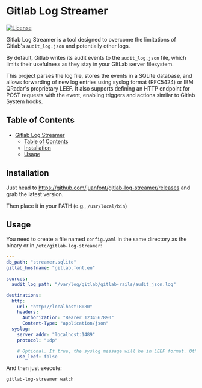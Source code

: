# Gitlab Log Streamer

[![License](https://img.shields.io/badge/License-BSD_3--Clause-blue.svg)](https://opensource.org/licenses/BSD-3-Clause)

Gitlab Log Streamer is a tool designed to overcome the limitations of Gitlab's `audit_log.json` and potentially other logs.

By default, Gitlab writes its audit events to the `audit_log.json` file, which limits their usefulness as they stay in your GItLab server filesystem.

This project parses the log file, stores the events in a SQLite database, and allows forwarding of new log entries using syslog format (RFC5424) or IBM QRadar's proprietary LEEF. It also supports defining an HTTP endpoint for POST requests with the event, enabling triggers and actions similar to Gitlab System hooks.

## Table of Contents

- [Gitlab Log Streamer](#gitlab-log-streamer)
  - [Table of Contents](#table-of-contents)
  - [Installation](#installation)
  - [Usage](#usage)

## Installation

Just head to https://github.com/juanfont/gitlab-log-streamer/releases and grab the latest version.

Then place it in your PATH (e.g., `/usr/local/bin`)

## Usage

You need to create a file named `config.yaml` in the same directory as the binary or in `/etc/gitlab-log-streamer`:

```yaml
---
db_path: "streamer.sqlite"
gitlab_hostname: "gitlab.font.eu"

sources:
  audit_log_path: "/var/log/gitlab/gitlab-rails/audit_json.log"

destinations:
  http:
    url: "http://localhost:8080"
    headers:
      Authorization: "Bearer 1234567890"
      Content-Type: "application/json"
  syslog:
    server_addr: "localhost:1489"
    protocol: "udp"

    # Optional. If true, the syslog message will be in LEEF format. Otherwise, syslog in RFC5424 format.
    use_leef: false
```

And then just execute:

```
gitlab-log-streamer watch

```
